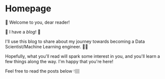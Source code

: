 # Homepage

📢 Welcome to you, dear reader!

🎉 I have a *blog*! 🎉

I'll use this blog to share about my journey towards becoming a Data Scientist/Machine Learning engineer. 👩‍💻

Hopefully, what you'll read will spark some interest in you, and you'll learn a few things along the way. I'm happy that you're here!

Feel free to read the posts below 👇🏽
